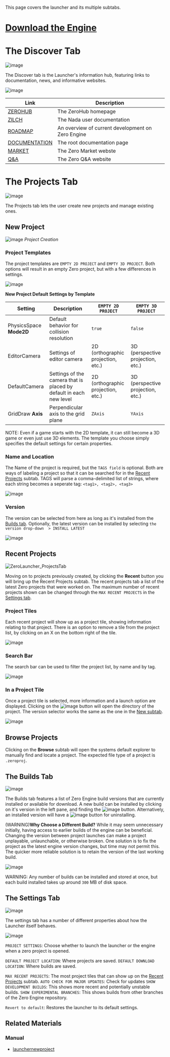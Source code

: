 This page covers the launcher and its multiple subtabs.

 #  [Download the Engine](http://download.zeroengine.io )

 # The Discover Tab


![image](https://raw.githubusercontent.com/ZilchEngine/ZilchFiles/master/doc_files/47808.png)

The Discover tab is the Launcher's information hub, featuring links to documentation, news, and informative websites.



![image](https://raw.githubusercontent.com/ZilchEngine/ZilchFiles/master/doc_files/47822.png)


| Link | Description |
| -- | -- |
| [ZEROHUB](https://dev.zeroengine.io/) | The ZeroHub homepage |
| [ZILCH](https://github.com/ZilchEngine/ZilchDocs/blob/master/zero_editor_documentation/zeromanual/nada_in_zero.markdown) | The Nada user documentation |
| [ROADMAP](https://dev.zeroengine.io/project/board/52/) | An overview of current development on Zero Engine |
| [DOCUMENTATION](https://github.com/ZilchEngine/ZilchDocs/blob/master.markdown) | The root documentation page |
| [MARKET](https://market.zeroengine.io/) | The Zero Market webste |
| [Q&A](https://ask.zeroengine.io/) | The Zero Q&A website |

 # The Projects Tab


![image](https://raw.githubusercontent.com/ZilchEngine/ZilchFiles/master/doc_files/47829.png)

The Projects tab lets the user create new projects and manage existing ones.

 ## New Project


![image](https://raw.githubusercontent.com/ZilchEngine/ZilchFiles/master/doc_files/47798.png) *Project Creation*

 ### Project Templates
The project templates are `EMPTY 2D PROJECT` and `EMPTY 3D PROJECT`. Both options will result in an empty Zero project, but with a few differences in settings.


![image](https://raw.githubusercontent.com/ZilchEngine/ZilchFiles/master/doc_files/47778.png)


**New Project Default Settings by Template**

| **Setting**  | **Description** | `EMPTY 2D PROJECT` | `EMPTY 3D PROJECT` |
|--------------|-----------------|----------------------|----------------------|
| PhysicsSpace **Mode2D** | Default behavior for collision resolution | `true` | `false` |
| EditorCamera | Settings of editor camera | 2D (orthographic projection, etc.) | 3D (perspective projection, etc.) |
| DefaultCamera | Settings of the camera that is placed by default in each new level | 2D (orthographic projection, etc.) | 3D (perspective projection, etc.) |
| GridDraw **Axis** | Perpendicular axis to the grid plane | `ZAxis` | `YAxis` |

NOTE: Even if a game starts with the 2D template, it can still become a 3D game or even just use 3D elements.  The template you choose simply specifies the default settings for certain properties.

 ### Name and Location
The Name  of the project is required, but the `TAGS field` is optional.  Both are ways of labeling a project so that it can be searched for in the [Recent Projects](https://github.com/ZilchEngine/ZilchDocs/blob/master/zero_editor_documentation/zeromanual/editor/launcher.markdown#recent-projects) subtab.  TAGS  will parse a comma-delimited list of strings, where each string becomes a seperate tag: `<tag1>, <tag2>, <tag3>`


![image](https://raw.githubusercontent.com/ZilchEngine/ZilchFiles/master/doc_files/47800.png)


 ### Version
The version can be selected from here as long as it's installed from the [Builds tab](https://github.com/ZilchEngine/ZilchDocs/blob/master/zero_editor_documentation/zeromanual/editor/launcher.markdown#the-builds-tab).  Optionally, the latest version can be installed by selecting `the version drop-down  > INSTALL LATEST`


![image](https://raw.githubusercontent.com/ZilchEngine/ZilchFiles/master/doc_files/47796.png)


 ## Recent Projects


![ZeroLauncher_ProjectsTab](https://raw.githubusercontent.com/ZilchEngine/ZilchFiles/master/doc_files/47866.gif)


Moving on to projects previously created, by clicking the **Recent** button you will bring up the Recent Projects subtab.
The recent projects tab a list of the latest Zero projects that were worked on.  The maximum number of recent projects shown can be changed through the `MAX RECENT PROJECTS` in the [Settings tab](https://github.com/ZilchEngine/ZilchDocs/blob/master/zero_editor_documentation/zeromanual/editor/launcher.markdown#the-settings-tab).

 ### Project Tiles
Each recent project will show up as a project tile, showing information relating to that project.  There is an option to remove a tile from the project list, by clicking on an X on the bottom right of the tile.


![image](https://raw.githubusercontent.com/ZilchEngine/ZilchFiles/master/doc_files/47870.png)


 ### Search Bar
The search bar can be used to filter the project list, by name and by tag.


![image](https://raw.githubusercontent.com/ZilchEngine/ZilchFiles/master/doc_files/47872.png)


 ### In a Project Tile
Once a project tile is selected, more information and a launch option are displayed.  Clicking on the ![image](https://raw.githubusercontent.com/ZilchEngine/ZilchFiles/master/doc_files/47881.png) button will open the directory of the project.  The version selector works the same as the one in the [New subtab](https://github.com/ZilchEngine/ZilchDocs/blob/master/zero_editor_documentation/zeromanual/editor/launcher.markdown#new-project).


![image](https://raw.githubusercontent.com/ZilchEngine/ZilchFiles/master/doc_files/47879.png)


 ## Browse Projects
Clicking on the **Browse** subtab will open the systems default explorer to manually find and locate a project.  The expected file type of a project is `.zeroproj`.

 ## The Builds Tab


![image](https://raw.githubusercontent.com/ZilchEngine/ZilchFiles/master/doc_files/47891.png)


The Builds tab features a list of Zero Engine build versions that are currently installed or available for download.  A new build can be installed by clicking on it's version in the left pane, and finding the ![image](https://raw.githubusercontent.com/ZilchEngine/ZilchFiles/master/doc_files/47885.png) button.  Alternatively, an installed version will have a ![image](https://raw.githubusercontent.com/ZilchEngine/ZilchFiles/master/doc_files/47889.png) button for uninstalling.

(WARNING)**Why Choose a Different Build?**
While it may seem unnecessary initially, having access to earlier builds of the engine can be beneficial.  Changing the version between project launches can make a project unplayable, unlaunchable, or otherwise broken.  One solution is to fix the project as the latest engine version changes, but time may not permit this.  The quicker more reliable solution is to retain the version of the last working build.



![image](https://raw.githubusercontent.com/ZilchEngine/ZilchFiles/master/doc_files/47883.png)


WARNING:
Any number of builds can be installed and stored at once, but each build installed takes up around `300` MB of disk space.

 ## The Settings Tab


![image](https://raw.githubusercontent.com/ZilchEngine/ZilchFiles/master/doc_files/47893.png)


The settings tab has a number of different properties about how the Launcher itself behaves.



![image](https://raw.githubusercontent.com/ZilchEngine/ZilchFiles/master/doc_files/47897.png)


`PROJECT SETTINGS`: Choose whether to launch the launcher or the engine when a zero project is opened.

`DEFAULT PROJECT LOCATION`: Where projects are saved.
`DEFAULT DOWNLOAD LOCATION`: Where builds are saved.

`MAX RECENT PROJECTS`: The most project tiles that can show up on the [Recent Projects](https://github.com/ZilchEngine/ZilchDocs/blob/master/zero_editor_documentation/zeromanual/editor/launcher.markdown#recent-projects) subtab.
`AUTO CHECK FOR MAJOR UPDATES`:  Check for updates
`SHOW DEVELOPMENT BUILDS`: This shows more recent and potentially unstable builds.
`SHOW EXPERIMENTAL BRANCHES`:  This shows builds from other branches of the Zero Engine repository.

`Revert to default`:  Restores the launcher to its default settings.

 ## Related Materials
 ### Manual
- [launchernewproject](https://github.com/ZilchEngine/ZilchDocs/blob/master/zero_editor_documentation/zeromanual/editor/editorcommands/launchernewproject.markdown) 

 
